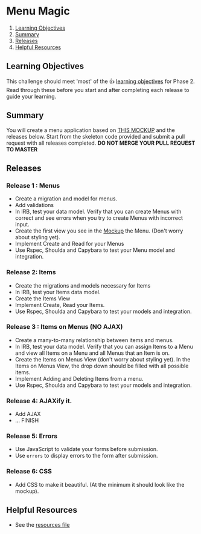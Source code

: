 # Menu Magic


1. [Learning Objectives](#learning-objectives)
1. [Summary](#summary)
1. [Releases](#releases)
1. [Helpful Resources](#helpful-resources)

## Learning Objectives
This challenge should meet 'most' of the :+1: [learning objectives](https://github.com/fox-squirrels-2013/phase-2-guide/blob/master/week-3/learning-objectives.md) for Phase 2.  Read through these before you start and after completing each release to guide your learning. 


## Summary 
You will create a menu application based on [THIS MOCKUP](menus.png) and the releases below. Start from the skeleton code provided and submit a pull request with all releases completed.  **DO NOT MERGE YOUR PULL REQUEST TO MASTER** 

## Releases

### Release 1 : Menus
* Create a migration and model for menus.
* Add validations 
* In IRB, test your data model.  Verify that you can create Menus with correct and see errors when you try to create Menus with incorrect input. 
* Create the first view you see in the [Mockup](menus.png) the Menu. (Don't worry about styling yet).
* Implement Create and Read for your Menus
* Use Rspec, Shoulda and Capybara to test your Menu model and integration.

### Release 2: Items
  
* Create the migrations and models necessary for Items
* In IRB, test your Items data model. 
* Create the Items View 
* Implement Create, Read your Items.
* Use Rspec, Shoulda and Capybara to test your models and integration.
 
### Release 3 : Items on Menus (NO AJAX)
* Create a many-to-many relationship between items and menus.
* In IRB, test your data model.  Verify that you can assign Items to a Menu and view all Items on a Menu and all Menus that an Item is on. 
* Create the Items on Menus View (don't worry about styling yet).  In the Items on Menus View, the drop down should be filled with all possible items. 
* Implement Adding and Deleting Items from a menu.
* Use Rspec, Shoulda and Capybara to test your models and integration.


### Release 4: AJAXify it.
* Add AJAX 
* ... FINISH

### Release 5: Errors
* Use JavaScript to validate your forms before submission.
* Use `errors` to display errors to the form after submission.

### Release 6: CSS
* Add CSS to make it beautiful.  (At the minimum it should look like the mockup).


## Helpful Resources
* See the [resources file](https://github.com/fox-squirrels-2013/phase-2-guide/blob/master/resources.md)